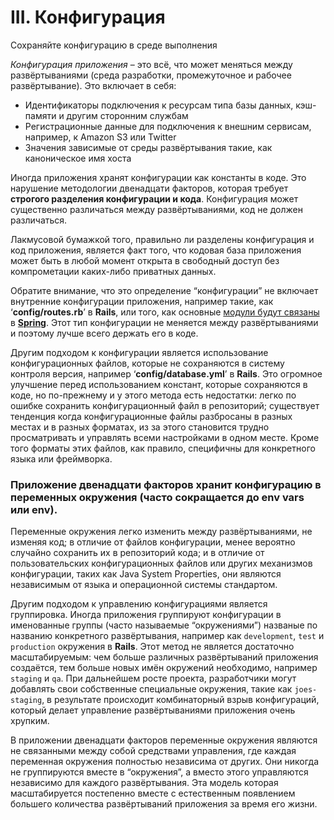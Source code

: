 # III. Конфигурация #

Сохраняйте конфигурацию в среде выполнения 

_Конфигурация приложения_ – это всё, что может меняться между
развёртываниями (среда разработки, промежуточное и рабочее развёртывание). Это включает в себя:

- Идентификаторы подключения к ресурсам типа базы данных, кэш-памяти и другим сторонним службам 
- Регистрационные данные для подключения к внешним сервисам, например, к Amazon S3 или Twitter 
- Значения зависимые от среды развёртывания такие, как каноническое имя хоста 

Иногда приложения хранят конфигурации как константы в коде. Это нарушение методологии двенадцати
факторов, которая требует **строгого разделения конфигурации и кода**. Конфигурация может существенно различаться между
развёртываниями, код не должен различаться.

Лакмусовой бумажкой того, правильно ли разделены конфигурация и код приложения, является факт того, что кодовая база
приложения может быть в любой момент открыта в свободный доступ без компрометации каких-либо приватных данных.

Обратите внимание, что это определение “конфигурации” не включает внутренние конфигурации приложения, например такие, 
как ‘**config/routes.rb**’ в **Rails**, или того, как основные [модули будут связаны](http://docs.spring.io/spring/docs/current/spring-framework-reference/html/beans.html) в **[Spring](http://spring.io/)**. 
Этот тип конфигурации не меняется между
развёртываниями и поэтому лучше всего держать его в коде.

Другим подходом к конфигурации является использование конфигурационных файлов, которые не сохраняются в систему контроля
версия, например ‘**config/database.yml**’ в **Rails**. Это огромное улучшение перед использованием констант, которые
сохраняются в коде, но по-прежнему и у этого метода есть недостатки: легко по ошибке сохранить конфигурационный файл в
репозиторий; существует тенденция когда конфигурационные файлы разбросаны в разных местах и в разных форматах, из за
этого становится трудно просматривать и управлять всеми настройками в одном месте. Кроме того форматы этих файлов, как
правило, специфичны для конкретного языка или фреймворка.

### **Приложение двенадцати факторов хранит конфигурацию в переменных окружения (часто сокращается до env vars или env).**

Переменные окружения легко изменить между развёртываниями, не изменяя код; в отличие от файлов конфигурации, менее
вероятно случайно сохранить их в репозиторий кода; и в отличие от пользовательских конфигурационных файлов или других
механизмов конфигурации, таких как Java System Properties, они являются независимым от языка и операционной системы
стандартом.

Другим подходом к управлению конфигурациями является группировка. Иногда приложения группируют конфигурации в
именованные группы (часто называемые “окружениями”) названые по названию конкретного развёртывания, например как
`development`, `test` и `production` окружения в **Rails**. Этот метод не является достаточно масштабируемым: чем больше различных
развёртываний приложения создаётся, тем больше новых имён окружений необходимо, например `staging` и `qa`. При дальнейшем
росте проекта, разработчики могут добавлять свои собственные специальные окружения, такие как `joes-staging`, в результате
происходит комбинаторный взрыв конфигураций, который делает управление развёртываниями приложения очень хрупким.

В приложении двенадцати факторов переменные окружения являются не связанными между собой средствами управления, где
каждая переменная окружения полностью независима от других. Они никогда не группируются вместе в “окружения”, а вместо
этого управляются независимо для каждого развёртывания. Эта модель которая масштабируется постепенно вместе с
естественным появлением большего количества развёртываний приложения за время его жизни.